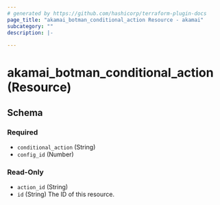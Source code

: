 ```yaml
---
# generated by https://github.com/hashicorp/terraform-plugin-docs
page_title: "akamai_botman_conditional_action Resource - akamai"
subcategory: ""
description: |-
  
---
```


# akamai_botman_conditional_action (Resource)





<!-- schema generated by tfplugindocs -->
## Schema

### Required

- `conditional_action` (String)
- `config_id` (Number)

### Read-Only

- `action_id` (String)
- `id` (String) The ID of this resource.
